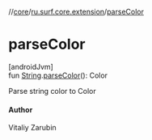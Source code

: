 //[core](../../index.md)/[ru.surf.core.extension](index.md)/[parseColor](parse-color.md)

# parseColor

[androidJvm]\
fun [String](https://kotlinlang.org/api/latest/jvm/stdlib/kotlin/-string/index.html).[parseColor](parse-color.md)(): Color

Parse string color to Color

#### Author

Vitaliy Zarubin
